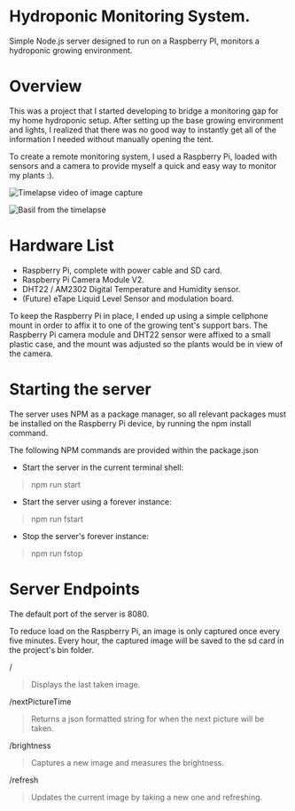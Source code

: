 # Hydroponic Monitoring System.
Simple Node.js server designed to run on a Raspberry PI, monitors a hydroponic growing environment.

# Overview
This was a project that I started developing to bridge a monitoring gap for
my home hydroponic setup. After setting up the base growing environment and
lights, I realized that there was no good way to instantly get all of the
information I needed without manually opening the tent.

To create a remote monitoring system, I used a Raspberry Pi, loaded with sensors
and a camera to provide myself a quick and easy way to monitor my plants :).

![Timelapse video of image capture](https://i.imgur.com/VIe4xvk.gif)

![Basil from the timelapse](https://i.imgur.com/QHwr3QJ.jpg)

# Hardware List
- Raspberry Pi, complete with power cable and SD card.
- Raspberry Pi Camera Module V2.
- DHT22 / AM2302 Digital Temperature and Humidity sensor.
- (Future) eTape Liquid Level Sensor and modulation board.

To keep the Raspberry Pi in place, I ended up using a simple cellphone mount
in order to affix it to one of the growing tent's support bars. The Raspberry Pi
camera module and DHT22 sensor were affixed to a small plastic
case, and the mount was adjusted so the plants would be in view of the camera.

# Starting the server
The server uses NPM as a package manager, so all relevant packages must be
installed on the Raspberry Pi device, by running the npm install command.

The following NPM commands are provided within the package.json

- Start the server in the current terminal shell:
> npm run start
- Start the server using a forever instance:
> npm run fstart
- Stop the server's forever instance:
> npm run fstop

# Server Endpoints
The default port of the server is 8080.

To reduce load on the Raspberry Pi, an image is only captured once every five
minutes. Every hour, the captured image will be saved to the sd card in the
project's bin folder.

/
> Displays the last taken image.

/nextPictureTime
> Returns a json formatted string for when the next picture will be taken.

/brightness
> Captures a new image and measures the brightness.

/refresh
> Updates the current image by taking a new one and refreshing.
